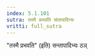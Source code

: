 ```yaml
---
index: 5.1.101
sutra: तस्मै प्रभवति संतापादिभ्यः
vritti: full_sutra
---
```


"तस्मै प्रभवति" (इति) सन्तापादिभ्यः ठञ्